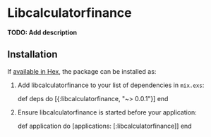 # Libcalculatorfinance

**TODO: Add description**

## Installation

If [available in Hex](https://hex.pm/docs/publish), the package can be installed as:

  1. Add libcalculatorfinance to your list of dependencies in `mix.exs`:

        def deps do
          [{:libcalculatorfinance, "~> 0.0.1"}]
        end

  2. Ensure libcalculatorfinance is started before your application:

        def application do
          [applications: [:libcalculatorfinance]]
        end

